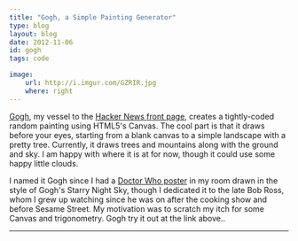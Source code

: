 ```yaml
---
title: "Gogh, a Simple Painting Generator"
type: blog
layout: blog
date: 2012-11-06
id: gogh
tags: code

image:
    url: http://i.imgur.com/GZRIR.jpg
    where: right
---
```


[Gogh](http://ngokevin.github.com/gogh), my vessel to the [Hacker News front
page](http://hackerne.ws/item?id=4716769), creates a tightly-coded random
painting using HTML5's Canvas. The cool part is that it draws before your eyes,
starting from a blank canvas to a simple landscape with a pretty tree.
Currently, it draws trees and mountains along with the ground and sky. I am
happy with where it is at for now, though it could use some happy little
clouds.

I named it Gogh since I had a [Doctor Who poster](http://i.imgur.com/WQajm.jpg)
in my room drawn in the style of Gogh's Starry Night Sky, though I dedicated it
to the late Bob Ross, whom I grew up watching since he was on after the cooking
show and before Sesame Street. My motivation was to scratch my itch for some
Canvas and trigonometry. Gogh try it out at the link above..

---
